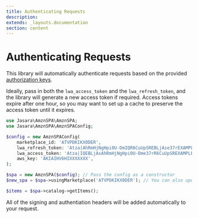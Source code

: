 ```yaml
---
title: Authenticating Requests
description: 
extends: _layouts.documentation
section: content
---
```


# Authenticating Requests

This library will automatically authenticate requests based on the provided [authorization keys](/docs/authorization). 

Ideally, pass in both the `lwa_access_token` and the `lwa_refresh_token`, and the library will generate a new access token if required. Access tokens expire after one hour, so you may want to set up a cache to preserve the access token until it expires. 

```php
use Jasara\AmznSPA\AmznSPA;
use Jasara\AmznSPA\AmznSPAConfig;

$config = new AmznSPAConfig(
    marketplace_id: 'ATVPDKIKX0DER',
    lwa_refresh_token: 'Atza|AhRmHjNgHpi0U-DmIQR6CuUpSREBLjAse37rEXAMPLE',  // Optional if access token is provided and still active
    lwa_access_token: 'Atza|IQEBLjAsAhRmHjNgHpi0U-Dme37rR6CuUpSREXAMPLE',
    aws_key: 'AKIAIHV6HIXXXXXXX',
);

$spa = new AmznSPA($config); // Pass the config as a constructor
$new_spa = $spa->usingMarketplace('ATVPDKIKX0DER'); // You can also update each parameter individually. This will return a new instantiation of AmznSPA, not change the original

$items = $spa->catalog->getItems();
```

All of the signing and authentiation headers will be added automatically to your request.